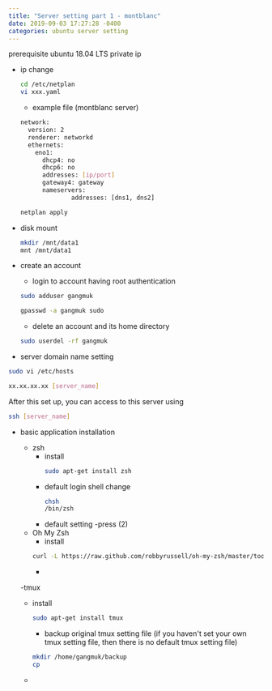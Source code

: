 ```yaml
---
title: "Server setting part 1 - montblanc"
date: 2019-09-03 17:27:28 -0400
categories: ubuntu server setting
---
```


prerequisite
  ubuntu 18.04 LTS
  private ip
  
- ip change
  ```bash
  cd /etc/netplan
  vi xxx.yaml
  ```
  
  - example file (montblanc server)
  ```bash
  network:
    version: 2
    renderer: networkd
    ethernets:
      eno1:
        dhcp4: no
        dhcp6: no
        addresses: [ip/port]
        gateway4: gateway
        nameservers:
                addresses: [dns1, dns2]
    ```
  ```bash
  netplan apply
  ```
- disk mount
  ```bash
  mkdir /mnt/data1
  mnt /mnt/data1
  ```
- create an account
  - login to account having root authentication
  ```bash
  sudo adduser gangmuk
  ```
  ```bash
  gpasswd -a gangmuk sudo
  ```
  - delete an account and its home directory
  ```bash
  sudo userdel -rf gangmuk
  ```
  
- server domain name setting
```bash
sudo vi /etc/hosts
```
```bash
xx.xx.xx.xx [server_name]
```
After this set up, you can access to this server using
```bash
ssh [server_name]
```

- basic application installation
  - zsh
    - install
      ```bash
      sudo apt-get install zsh
      ```
    - default login shell change
      ```bash
      chsh
      /bin/zsh
      ```
    - default setting
      -press (2)
  - Oh My Zsh 
    - install
    ```bash
    curl -L https://raw.github.com/robbyrussell/oh-my-zsh/master/tools/install.sh | sh
    ```
    - 
    
  -tmux
    - install
      ```bash
      sudo apt-get install tmux
      ``` 
      - backup original tmux setting file 
      (if you haven't set your own tmux setting file, then there is no default tmux setting file)
      ```bash
      mkdir /home/gangmuk/backup
      cp 
      ```
  - 
    
    
    
    
    
    
    
    
